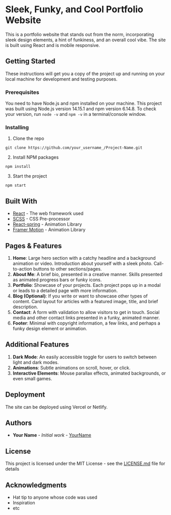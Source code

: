# Sleek, Funky, and Cool Portfolio Website

This is a portfolio website that stands out from the norm, incorporating sleek design elements, a hint of funkiness, and an overall cool vibe. The site is built using React and is mobile responsive.

## Getting Started

These instructions will get you a copy of the project up and running on your local machine for development and testing purposes.

### Prerequisites

You need to have Node.js and npm installed on your machine. This project was built using Node.js version 14.15.1 and npm version 6.14.8. To check your version, run `node -v` and `npm -v` in a terminal/console window.

### Installing

1. Clone the repo
```
git clone https://github.com/your_username_/Project-Name.git
```
2. Install NPM packages
```
npm install
```
3. Start the project
```
npm start
```

## Built With

* [React](https://reactjs.org/) - The web framework used
* [SCSS](https://sass-lang.com/) - CSS Pre-processor
* [React-spring](https://www.react-spring.io/) - Animation Library
* [Framer Motion](https://www.framer.com/api/motion/) - Animation Library

## Pages & Features

1. **Home**: Large hero section with a catchy headline and a background animation or video. Introduction about yourself with a sleek photo. Call-to-action buttons to other sections/pages.
2. **About Me**: A brief bio, presented in a creative manner. Skills presented as animated progress bars or funky icons.
3. **Portfolio**: Showcase of your projects. Each project pops up in a modal or leads to a detailed page with more information.
4. **Blog (Optional)**: If you write or want to showcase other types of content. Card layout for articles with a featured image, title, and brief description.
5. **Contact**: A form with validation to allow visitors to get in touch. Social media and other contact links presented in a funky, animated manner.
6. **Footer**: Minimal with copyright information, a few links, and perhaps a funky design element or animation.

## Additional Features

1. **Dark Mode**: An easily accessible toggle for users to switch between light and dark modes.
2. **Animations**: Subtle animations on scroll, hover, or click.
3. **Interactive Elements**: Mouse parallax effects, animated backgrounds, or even small games.

## Deployment

The site can be deployed using Vercel or Netlify.

## Authors

* **Your Name** - *Initial work* - [YourName](https://github.com/your_username)

## License

This project is licensed under the MIT License - see the [LICENSE.md](LICENSE.md) file for details

## Acknowledgments

* Hat tip to anyone whose code was used
* Inspiration
* etc